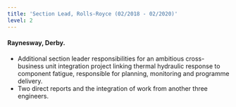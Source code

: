 ```yaml
---
title: 'Section Lead, Rolls-Royce (02/2018 - 02/2020)'
level: 2
---
```


#### Raynesway, Derby.

- Additional section leader responsibilities for an ambitious cross-business unit integration project linking thermal hydraulic response to component fatigue, responsible for planning, monitoring and programme delivery.
- Two direct reports and the integration of work from another three engineers.